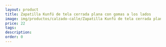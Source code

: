 ```yaml
---
layout: product
title: Zapatilla Kunfú de tela cerrada plana con gomas a los lados 
image: img/productos/calzado-calle/Zapatilla Kunfú de tela cerrada plana con gomas a los lados =22.webp
price: 22
tags: 
description: 
order: 0
---
```

